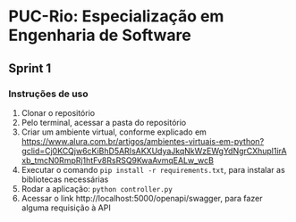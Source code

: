 # PUC-Rio: Especialização em Engenharia de Software

## Sprint 1

### Instruções de uso

1. Clonar o repositório
2. Pelo terminal, acessar a pasta do repositório
3. Criar um ambiente virtual, conforme explicado em https://www.alura.com.br/artigos/ambientes-virtuais-em-python?gclid=Cj0KCQjw6cKiBhD5ARIsAKXUdyaJkqNkWzEWgYdNgrCXhupl1irAxb_tmcN0RmpRj1htFv8RsRSQ9KwaAvmqEALw_wcB
4. Executar o comando `pip install -r requirements.txt`, para instalar as bibliotecas necessárias
5. Rodar a aplicação: `python controller.py`
6. Acessar o link http://localhost:5000/openapi/swagger, para fazer alguma requisição à API